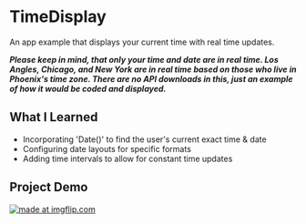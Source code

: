 # TimeDisplay
An app example that displays your current time with real time updates.

***Please keep in mind, that only your time and date are in real time. Los Angles, Chicago, and New York are in real time 
based on those who live in Phoenix's time zone. There are no API downloads in this, just an example of how it would be coded and displayed.***

## What I Learned
* Incorporating 'Date()' to find the user's current exact time & date  
* Configuring date layouts for specific formats  
* Adding time intervals to allow for constant time updates 

## Project Demo
<a href="https://imgflip.com/gif/2tfqlm"><img src="https://i.imgflip.com/2tfqlm.gif" title="made at imgflip.com"/></a>

